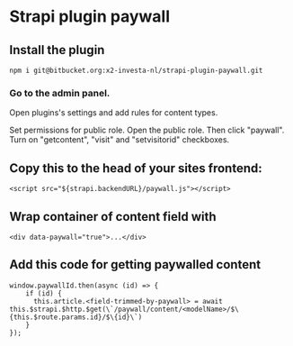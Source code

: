 # Strapi plugin paywall

## Install the plugin

    npm i git@bitbucket.org:x2-investa-nl/strapi-plugin-paywall.git 

### Go to the admin panel.

Open plugins's settings and add rules for content types.

Set permissions for public role. Open the public role. Then click "paywall". Turn on "getcontent", "visit" and "setvisitorid" checkboxes.

## Copy this to the head of your sites frontend:

    <script src="${strapi.backendURL}/paywall.js"></script>
          

## Wrap container of content field with
        
    <div data-paywall="true">...</div>
        
## Add this code for getting paywalled content
        
    window.paywallId.then(async (id) => {
        if (id) {
          this.article.<field-trimmed-by-paywall> = await this.$strapi.$http.$get(\`/paywall/content/<modelName>/$\{this.$route.params.id}/$\{id}\`)
        }
    });

